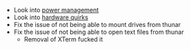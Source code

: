- Look into [power management](https://wiki.nixos.org/wiki/Power_Management)
- Look into [hardware quirks](https://github.com/NixOS/nixos-hardware)
- Fix the issue of not being able to mount drives from thunar
- Fix the issue of not being able to open text files from thunar
  - Removal of XTerm fucked it